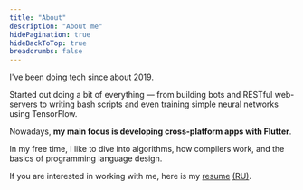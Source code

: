 ```yaml
---
title: "About"
description: "About me"
hidePagination: true
hideBackToTop: true
breadcrumbs: false
---
```


I've been doing tech since about 2019.

Started out doing a bit of everything — from building bots and RESTful web-servers to writing bash scripts and even training simple neural networks using TensorFlow.

Nowadays, **my main focus is developing cross-platform apps with Flutter**. 

In my free time, I like to dive into algorithms, how compilers work, and the basics of programming language design.

If you are interested in working with me, here is my [resume](/resume/en.pdf) [(RU)](/resume/ru.pdf).